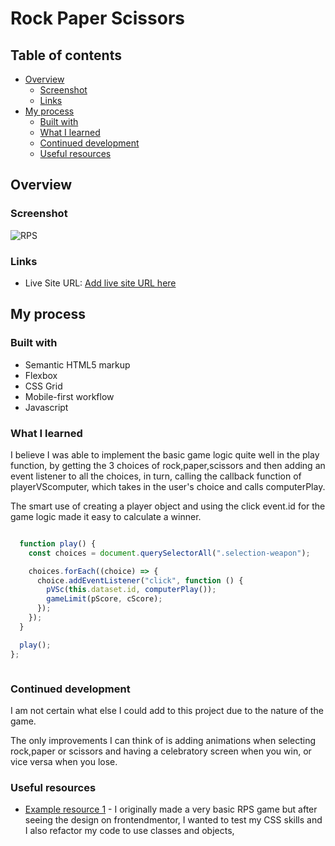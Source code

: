 # Rock Paper Scissors
## Table of contents

- [Overview](#overview)
  - [Screenshot](#screenshot)
  - [Links](#links)
- [My process](#my-process)
  - [Built with](#built-with)
  - [What I learned](#what-i-learned)
  - [Continued development](#continued-development)
  - [Useful resources](#useful-resources)

## Overview



### Screenshot

![RPS]("https://i.ibb.co/cb997dd/Screenshot-1.jpg")


### Links

- Live Site URL: [Add live site URL here]([https://your-live-site-url.com](https://kwanzv.github.io/RPS-Battle/))

## My process



### Built with

- Semantic HTML5 markup
- Flexbox
- CSS Grid
- Mobile-first workflow
- Javascript

### What I learned

I believe I was able to implement the basic game logic quite well in the play function, by getting the 3 choices of rock,paper,scissors and then adding an event listener to all the choices, in turn, calling the callback function of playerVScomputer, which takes in the user's choice and calls computerPlay. 

The smart use of creating a player object and using the click event.id for the game logic made it easy to calculate a winner.

```js

  function play() {
    const choices = document.querySelectorAll(".selection-weapon");

    choices.forEach((choice) => {
      choice.addEventListener("click", function () {
        pVSc(this.dataset.id, computerPlay());
        gameLimit(pScore, cScore);
      });
    });
  }

  play();
};



```

### Continued development

I am not certain what else I could add to this project due to the nature of the game. 

The only improvements I can think of is adding animations when selecting rock,paper or scissors and having a celebratory screen when you win, or vice versa when you lose.

### Useful resources

- [Example resource 1]([https://www.example.com](https://www.frontendmentor.io/challenges/rock-paper-scissors-game-pTgwgvgH/hub)) - I originally made a very basic RPS game but after seeing the design on frontendmentor, I wanted to test my CSS skills and I also  refactor my code to use classes and objects, 

